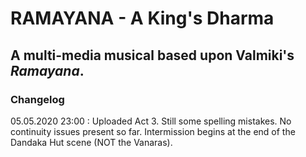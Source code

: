 # RAMAYANA - A King's Dharma
## A multi-media musical based upon Valmiki's *Ramayana*.

### Changelog
05.05.2020 23:00 : Uploaded Act 3. Still some spelling mistakes. No continuity issues present so far. Intermission begins at the end of the Dandaka Hut scene (NOT the Vanaras).
